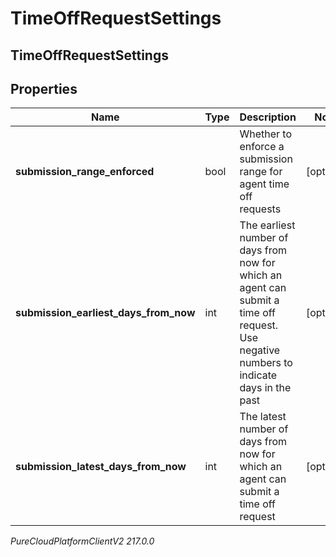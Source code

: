 # TimeOffRequestSettings

## TimeOffRequestSettings

## Properties

|Name | Type | Description | Notes|
|------------ | ------------- | ------------- | -------------|
| **submission_range_enforced** | bool | Whether to enforce a submission range for agent time off requests | [optional] |
| **submission_earliest_days_from_now** | int | The earliest number of days from now for which an agent can submit a time off request.  Use negative numbers to indicate days in the past | [optional] |
| **submission_latest_days_from_now** | int | The latest number of days from now for which an agent can submit a time off request | [optional] |



_PureCloudPlatformClientV2 217.0.0_
